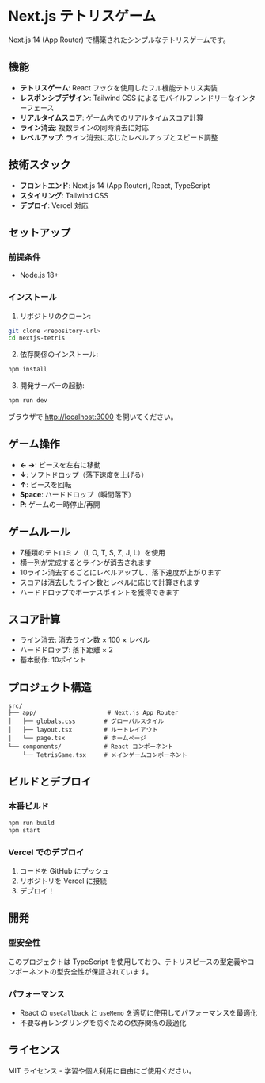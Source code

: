 # Next.js テトリスゲーム

Next.js 14 (App Router) で構築されたシンプルなテトリスゲームです。

## 機能

- **テトリスゲーム**: React フックを使用したフル機能テトリス実装
- **レスポンシブデザイン**: Tailwind CSS によるモバイルフレンドリーなインターフェース
- **リアルタイムスコア**: ゲーム内でのリアルタイムスコア計算
- **ライン消去**: 複数ラインの同時消去に対応
- **レベルアップ**: ライン消去に応じたレベルアップとスピード調整

## 技術スタック

- **フロントエンド**: Next.js 14 (App Router), React, TypeScript
- **スタイリング**: Tailwind CSS
- **デプロイ**: Vercel 対応

## セットアップ

### 前提条件

- Node.js 18+ 

### インストール

1. リポジトリのクローン:
```bash
git clone <repository-url>
cd nextjs-tetris
```

2. 依存関係のインストール:
```bash
npm install
```

3. 開発サーバーの起動:
```bash
npm run dev
```

ブラウザで [http://localhost:3000](http://localhost:3000) を開いてください。

## ゲーム操作

- **← →**: ピースを左右に移動
- **↓**: ソフトドロップ（落下速度を上げる）
- **↑**: ピースを回転
- **Space**: ハードドロップ（瞬間落下）
- **P**: ゲームの一時停止/再開

## ゲームルール

- 7種類のテトロミノ（I, O, T, S, Z, J, L）を使用
- 横一列が完成するとラインが消去されます
- 10ライン消去するごとにレベルアップし、落下速度が上がります
- スコアは消去したライン数とレベルに応じて計算されます
- ハードドロップでボーナスポイントを獲得できます

## スコア計算

- ライン消去: 消去ライン数 × 100 × レベル
- ハードドロップ: 落下距離 × 2
- 基本動作: 10ポイント

## プロジェクト構造

```
src/
├── app/                    # Next.js App Router
│   ├── globals.css        # グローバルスタイル
│   ├── layout.tsx         # ルートレイアウト
│   └── page.tsx           # ホームページ
└── components/            # React コンポーネント
    └── TetrisGame.tsx     # メインゲームコンポーネント
```

## ビルドとデプロイ

### 本番ビルド

```bash
npm run build
npm start
```

### Vercel でのデプロイ

1. コードを GitHub にプッシュ
2. リポジトリを Vercel に接続
3. デプロイ！

## 開発

### 型安全性

このプロジェクトは TypeScript を使用しており、テトリスピースの型定義やコンポーネントの型安全性が保証されています。

### パフォーマンス

- React の `useCallback` と `useMemo` を適切に使用してパフォーマンスを最適化
- 不要な再レンダリングを防ぐための依存関係の最適化

## ライセンス

MIT ライセンス - 学習や個人利用に自由にご使用ください。